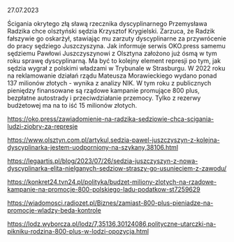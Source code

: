 27.07.2023

Ścigania okrytego złą sławą rzecznika dyscyplinarnego Przemysława Radzika chce olsztyński sędzia Krzysztof Krygielski. Zarzuca, że Radzik fałszywie go oskarżył, stawiając mu zarzuty dyscyplinarne za przywrócenie do pracy sędziego Juszczyszyna. Jak informuje serwis OKO.press samemu sędziemu Pawłowi Juszczyszynowi z Olsztyna założono już ósmą w tym roku sprawę dyscyplinarną. Ma być to kolejny element represji po tym, jak sędzia wygrał z polskimi władzami w Trybunale w Strasburgu. W 2022 roku na reklamowanie działań rządu Mateusza Morawieckiego wydano ponad 137 milionów złotych - wynika z analizy NIK. W tym roku z publicznych pieniędzy finansowane są rządowe kampanie promujące 800 plus, bezpłatne autostrady i przeciwdziałanie przemocy. Tylko z rezerwy budżetowej ma na to iść 15 milionów złotych.

https://oko.press/zawiadomienie-na-radzika-sedziowie-chca-scigania-ludzi-ziobry-za-represje

https://www.olsztyn.com.pl/artykul,sedzia-pawel-juszczyszyn-z-kolejna-dyscyplinarka-jestem-uodporniony-na-szykany,38106.html

https://legaartis.pl/blog/2023/07/26/sedzia-juszczyszyn-z-nowa-dyscyplinarka-elita-nielganych-sedziow-straszy-go-usunieciem-z-zawodu/

https://konkret24.tvn24.pl/polityka/budzet-miliony-zlotych-na-rzadowe-kampanie-na-promocje-800-polskiego-ladu-podatkow-st7259629

https://wiadomosci.radiozet.pl/Biznes/zamiast-800-plus-pieniadze-na-promocje-wladzy-beda-kontrole

https://lodz.wyborcza.pl/lodz/7,35136,30124086,polityczne-utarczki-na-pikniku-rodzina-800-plus-w-lodzi-opozycja.html
